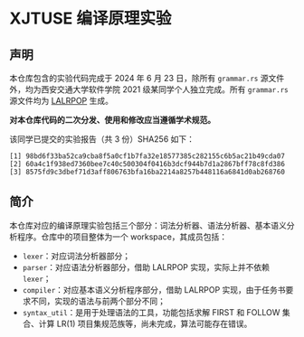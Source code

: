 # XJTUSE 编译原理实验

## 声明

本仓库包含的实验代码完成于 2024 年 6 月 23 日，除所有 `grammar.rs` 源文件外，均为西安交通大学软件学院 2021 级某同学个人独立完成。所有 `grammar.rs` 源文件均为 [LALRPOP](https://github.com/lalrpop/lalrpop) 生成。

**对本仓库代码的二次分发、使用和修改应当遵循学术规范。**

该同学已提交的实验报告（共 3 份）SHA256 如下：

```plain
[1] 98bd6f33ba52ca9cba8f5a0cf1b7fa32e18577385c282155c6b5ac21b49cda07
[2] 60a4c1f938ed7360bee7c40c500304f0416b3dcf944b7d1a2867bff78c8fd386
[3] 8575fd9c3dbef71d3aff806763bfa16ba2214a8257b448116a6841d0ab268760
```

## 简介

本仓库对应的编译原理实验包括三个部分：词法分析器、语法分析器、基本语义分析程序。仓库中的项目整体为一个 workspace，其成员包括：

- `lexer`：对应词法分析器部分；
- `parser`：对应语法分析器部分，借助 LALRPOP 实现，实际上并不依赖 `lexer`；
- `compiler`：对应基本语义分析程序部分，借助 LALRPOP 实现，由于任务书要求不同，实现的语法与前两个部分不同；
- `syntax_util`：是用于处理语法的工具，功能包括求解 FIRST 和 FOLLOW 集合、计算 LR(1) 项目集规范族等，尚未完成，算法可能存在错误。

